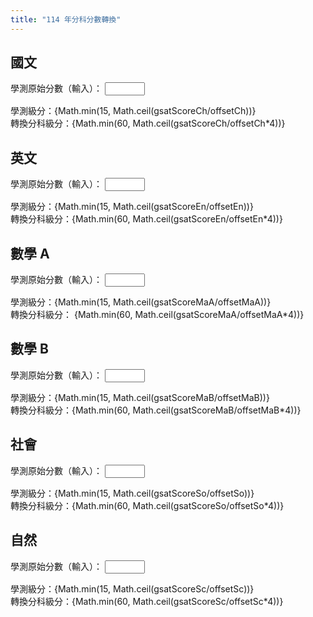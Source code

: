 ```yaml
---
title: "114 年分科分數轉換"
---
```


<script>
    let gsatScoreCh = 0;
    let offsetCh = 5.29;
    let gsatScoreEn = 0;
    let offsetEn = 6.17067;
    let gsatScoreMaA = 0;
    let offsetMaA = 6.12667;
    let gsatScoreMaB = 0;
    let offsetMaB = 6.29;
    let gsatScoreSo = 0;
    let offsetSo = 7.68933;
    let gsatScoreSc = 0;
    let offsetSc = 7.87467;
</script>

## 國文

學測原始分數（輸入）：
<input type=number min=0 max=100 bind:value={gsatScoreCh}>

<div>
學測級分：{Math.min(15, Math.ceil(gsatScoreCh/offsetCh))}</div>

<div>
轉換分科級分：{Math.min(60, Math.ceil(gsatScoreCh/offsetCh*4))}</div>

## 英文

學測原始分數（輸入）：
<input type=number min=0 max=100 bind:value={gsatScoreEn}>

<div>
學測級分：{Math.min(15, Math.ceil(gsatScoreEn/offsetEn))}</div>

<div>
轉換分科級分：{Math.min(60, Math.ceil(gsatScoreEn/offsetEn*4))}</div>

## 數學 A

學測原始分數（輸入）：
<input type=number min=0 max=100 bind:value={gsatScoreMaA}>

<div>
學測級分：{Math.min(15, Math.ceil(gsatScoreMaA/offsetMaA))}</div>

<div>
轉換分科級分：
{Math.min(60, Math.ceil(gsatScoreMaA/offsetMaA*4))}</div>

## 數學 B

學測原始分數（輸入）：
<input type=number min=0 max=100 bind:value={gsatScoreMaB}>

<div>
學測級分：{Math.min(15, Math.ceil(gsatScoreMaB/offsetMaB))}</div>

<div>
轉換分科級分：{Math.min(60, Math.ceil(gsatScoreMaB/offsetMaB*4))}</div>

## 社會

學測原始分數（輸入）：
<input type=number min=0 max=144 bind:value={gsatScoreSo}>

<div>
學測級分：{Math.min(15, Math.ceil(gsatScoreSo/offsetSo))}</div>

<div>
轉換分科級分：{Math.min(60, Math.ceil(gsatScoreSo/offsetSo*4))}</div>

## 自然

學測原始分數（輸入）：
<input type=number min=0 max=128 bind:value={gsatScoreSc}>

<div>
學測級分：{Math.min(15, Math.ceil(gsatScoreSc/offsetSc))}</div>

<div>
轉換分科級分：{Math.min(60, Math.ceil(gsatScoreSc/offsetSc*4))}</div>